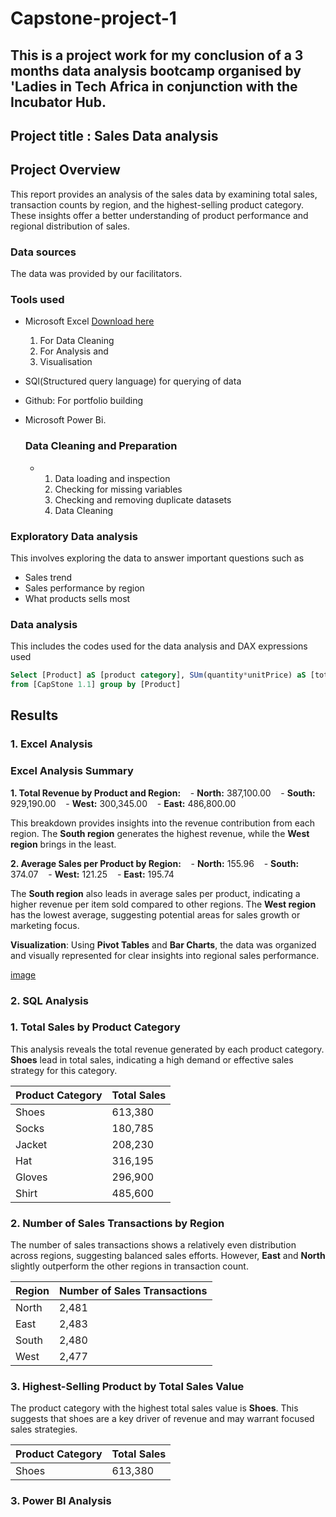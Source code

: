 # Capstone-project-1
## This is a project work for my conclusion of a 3 months data analysis bootcamp organised by 'Ladies in Tech Africa in conjunction with the Incubator Hub.
## Project title : Sales Data analysis 
## Project Overview
This report provides an analysis of the sales data by examining total sales, transaction counts by region, and the highest-selling product category. These insights offer a better understanding of product performance and regional distribution of sales.
 

### Data sources 
The data was provided by our facilitators.
### Tools used
- Microsoft Excel [Download here](https://www.Microsoft.com)
  1)  For Data Cleaning
  2)  For Analysis and
  3)  Visualisation 
- SQl(Structured query language) for querying of data 
- Github: For portfolio building 
- Microsoft Power Bi.

  ### Data Cleaning and Preparation
   - 1) Data loading and inspection
     2) Checking for missing variables
     3) Checking and removing duplicate datasets
     4) Data  Cleaning
### Exploratory Data analysis 
This involves exploring the data to answer important questions such as
- Sales trend
- Sales performance by region
- What products sells most

### Data analysis 
This includes the codes used for the data analysis and DAX expressions used
 ~~~ SQL
Select [Product] aS [product category], SUm(quantity*unitPrice) aS [total SaleS]
from [CapStone 1.1] group by [Product]
~~~
 



## Results

### 1. **Excel Analysis**


### Excel Analysis Summary 

**1. Total Revenue by Product and Region:**
   - **North:** 387,100.00
   - **South:** 929,190.00
   - **West:** 300,345.00
   - **East:** 486,800.00 

This breakdown provides insights into the revenue contribution from each region. The **South region** generates the highest revenue, while the **West region** brings in the least. 

**2. Average Sales per Product by Region:**
   - **North:** 155.96
   - **South:** 374.07
   - **West:** 121.25
   - **East:** 195.74 

The **South region** also leads in average sales per product, indicating a higher revenue per item sold compared to other regions. The **West region** has the lowest average, suggesting potential areas for sales growth or marketing focus. 

**Visualization**: Using **Pivot Tables** and **Bar Charts**, the data was organized and visually represented for clear insights into regional sales performance.

[image](https://github.com/user-attachments/assets/a8414edb-f9d1-46c6-ba57-602ede3ad60a)

### 2. **SQL Analysis**


### 1. Total Sales by Product Category
This analysis reveals the total revenue generated by each product category. **Shoes** lead in total sales, indicating a high demand or effective sales strategy for this category. 

| Product Category | Total Sales |
|------------------|-------------|
| Shoes            | 613,380     |
| Socks            | 180,785     |
| Jacket           | 208,230     |
| Hat              | 316,195     |
| Gloves           | 296,900     |
| Shirt            | 485,600     | 

### 2. Number of Sales Transactions by Region
The number of sales transactions shows a relatively even distribution across regions, suggesting balanced sales efforts. However, **East** and **North** slightly outperform the other regions in transaction count. 

| Region | Number of Sales Transactions |
|--------|------------------------------|
| North  | 2,481                        |
| East   | 2,483                        |
| South  | 2,480                        |
| West   | 2,477                        | 

### 3. Highest-Selling Product by Total Sales Value
The product category with the highest total sales value is **Shoes**. This suggests that shoes are a key driver of revenue and may warrant focused sales strategies. 

| Product Category | Total Sales |
|------------------|-------------|
| Shoes            | 613,380     |


### 3. **Power BI Analysis**
